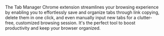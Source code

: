 The Tab Manager Chrome extension streamlines your browsing experience by enabling you to effortlessly save and organize tabs through link copying, delete them in one click, and even manually input new tabs for a clutter-free, customized browsing session. It's the perfect tool to boost productivity and keep your browser organized.


